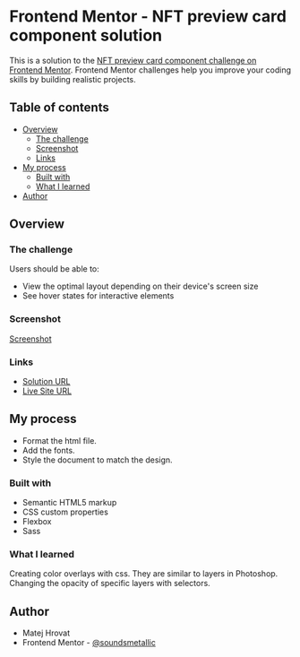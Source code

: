 # Frontend Mentor - NFT preview card component solution

This is a solution to the [NFT preview card component challenge on Frontend Mentor](https://www.frontendmentor.io/challenges/nft-preview-card-component-SbdUL_w0U). Frontend Mentor challenges help you improve your coding skills by building realistic projects. 

## Table of contents

- [Overview](#overview)
  - [The challenge](#the-challenge)
  - [Screenshot](#screenshot)
  - [Links](#links)
- [My process](#my-process)
  - [Built with](#built-with)
  - [What I learned](#what-i-learned)
- [Author](#author)

## Overview

### The challenge

Users should be able to:

- View the optimal layout depending on their device's screen size
- See hover states for interactive elements

### Screenshot

[Screenshot](./screenshot.png)

### Links

- [Solution URL](https://github.com/soundsmetallic/nft_preview_card)
- [Live Site URL](https://soundsmetallic.github.io/nft_preview_card/)

## My process

- Format the html file.
- Add the fonts.
- Style the document to match the design.

### Built with

- Semantic HTML5 markup
- CSS custom properties
- Flexbox
- Sass

### What I learned

Creating color overlays with css. They are similar to layers in Photoshop.
Changing the opacity of specific layers with selectors.

## Author

- Matej Hrovat
- Frontend Mentor - [@soundsmetallic](https://www.frontendmentor.io/profile/sondsmetallic)
